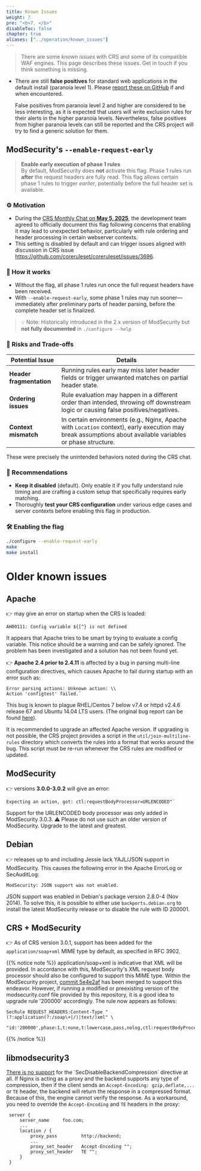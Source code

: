 ```yaml
---
title: Known Issues
weight: 7
pre: "<b>7. </b>"
disableToc: false
chapter: true
aliases: ["../operation/known_issues"]
---
```


> There are some *known issues* with CRS and some of its compatible WAF engines. This page describes these issues. Get in touch if you think something is missing.

- There are still **false positives** for standard web applications in the default install (paranoia level 1). Please [report these on GitHub](https://github.com/coreruleset/coreruleset/issues/new/choose) if and when encountered.

  False positives from paranoia level 2 and higher are considered to be less interesting, as it is expected that users will write exclusion rules for their alerts in the higher paranoia levels. Nevertheless, false positives from higher paranoia levels can still be reported and the CRS project will try to find a generic solution for them.

## ModSecurity's `--enable-request-early`

> **Enable early execution of phase 1 rules**  
> By default, ModSecurity does **not** activate this flag. Phase 1 rules run **after** the request headers are fully read. This flag allows certain phase 1 rules to trigger *earlier*, potentially before the full header set is available.

### ⚙️ Motivation

- During the [CRS Monthly Chat on **May 5, 2025**](https://github.com/coreruleset/coreruleset/issues/4116), the development team agreed to officially document this flag following concerns that enabling it may lead to unexpected behavior, particularly with rule ordering and header processing in certain webserver contexts.
- This setting is disabled by default and can trigger issues aligned with discussion in CRS issue https://github.com/coreruleset/coreruleset/issues/3696.

### 🧩 How it works

- Without the flag, all phase 1 rules run once the full request headers have been received.
- With `--enable-request-early`, some phase 1 rules may run sooner—immediately after preliminary parts of header parsing, before the complete header set is finalized.

> 💡 Note: Historically introduced in the 2.x version of ModSecurity but **not fully documented** in `./configure --help`

### 🔐 Risks and Trade‑offs

| Potential Issue | Details |
|-----------------|---------|
| **Header fragmentation** | Running rules early may miss later header fields or trigger unwanted matches on partial header state. |
| **Ordering issues** | Rule evaluation may happen in a different order than intended, throwing off downstream logic or causing false positives/negatives. |
| **Context mismatch** | In certain environments (e.g., Nginx, Apache with `Location` context), early execution may break assumptions about available variables or phase structure. |

These were precisely the unintended behaviors noted during the CRS chat.

### 🧭 Recommendations

- **Keep it disabled** (default). Only enable it if you fully understand rule timing and are crafting a custom setup that specifically requires early matching.
- Thoroughly **test your CRS configuration** under various edge cases and server contexts before enabling this flag in production.

### 🛠️ Enabling the flag

```bash
./configure --enable-request-early
make
make install
```

# Older known issues

## Apache

👉 may give an error on startup when the CRS is loaded:

  ```
  AH00111: Config variable ${[^} is not defined
  ```

  It appears that Apache tries to be smart by trying to evaluate a config variable. This notice should be a warning and can be safely ignored. The problem has been investigated and a solution has not been found yet.

👉 **Apache 2.4 prior to 2.4.11** is affected by a bug in parsing multi-line configuration directives, which causes Apache to fail during startup with an error such as:

  ```plaintext
  Error parsing actions: Unknown action: \\
  Action 'configtest' failed.`
  ```

  This bug is known to plague RHEL/Centos 7 below v7.4 or httpd v2.4.6 release 67 and Ubuntu 14.04 LTS users. (The original bug report can be found [here](https://bz.apache.org/bugzilla/show_bug.cgi?id=55910)).

  It is recommended to upgrade an affected Apache version. If upgrading is not possible, the CRS project provides a script in the `util/join-multiline-rules` directory which converts the rules into a format that works around the bug. This script must be re-run whenever the CRS rules are modified or updated.


## ModSecurity

👉 versions **3.0.0-3.0.2** will give an error:

  ```
  Expecting an action, got: ctl:requestBodyProcessor=URLENCODED"`
  ```

  Support for the URLENCODED body processor was only added in ModSecurity 3.0.3.
  :warning: Please do not use such an older version of ModSecurity. Upgrade to the latest and greatest.

## Debian

👉 releases up to and including Jessie lack YAJL/JSON support in ModSecurity. This causes the following error in the Apache ErrorLog or SecAuditLog:

  ```
  ModSecurity: JSON support was not enabled.
  ```

  JSON support was enabled in Debian's package version 2.8.0-4 (Nov 2014). To solve this, it is possible to either use `backports.debian.org` to install the latest ModSecurity
  release or to disable the rule with ID 200001.

## CRS + ModSecurity

👉 As of CRS version 3.0.1, support has been added for the `application/soap+xml` MIME type by default, as specified in RFC 3902.

{{% notice note %}}
application/soap+xml is indicative that XML will be provided. In accordance with this, ModSecurity's XML request body processor should also be configured to support this MIME type. Within the ModSecurity project, [commit 5e4e2af](https://github.com/owasp-modsecurity/ModSecurity/commit/5e4e2af7a6f07854fee6ed36ef4a381d4e03960e) has been merged to support this endeavor. However, if running a modified or preexisting version of the modsecurity.conf file provided by this repository, it is a good idea to upgrade rule '200000' accordingly. The rule now appears as follows:

  ```
  SecRule REQUEST_HEADERS:Content-Type "(?:application(?:/soap\+|/)|text/)xml" \
    "id:'200000',phase:1,t:none,t:lowercase,pass,nolog,ctl:requestBodyProcessor=XML"
  ```
{{% /notice %}}

## libmodsecurity3

[There is no support](https://github.com/owasp-modsecurity/ModSecurity/wiki/Reference-Manual-(v3.x)#secdisablebackendcompression) for the `SecDisableBackendCompression` directive at all. 
If Nginx is acting as a proxy and the backend supports any type of compression, then if the client sends an `Accept-Encoding: gzip,deflate,...` or `TE` header, the backend will return the response in a compressed format. Because of this, the engine cannot verify the response. As a workaround, you need to override the `Accept-Encoding` and `TE` headers in the proxy:

   ```
    server {
        server_name     foo.com;
        ...
        location / {
            proxy_pass         http://backend;
            ...
            proxy_set_header   Accept-Encoding "";
            proxy_set_header   TE "";
        }
    }
   ```
